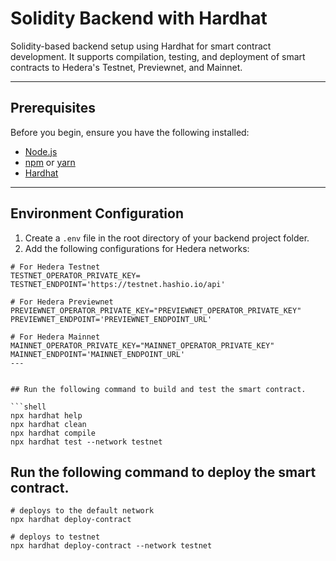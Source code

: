 # Solidity Backend with Hardhat

Solidity-based backend setup using Hardhat for smart contract development. It supports compilation, testing, and deployment of smart contracts to Hedera's Testnet, Previewnet, and Mainnet.

---

## Prerequisites

Before you begin, ensure you have the following installed:
- [Node.js](https://nodejs.org/en/)
- [npm](https://www.npmjs.com/) or [yarn](https://yarnpkg.com/)
- [Hardhat](https://hardhat.org/)

---

## Environment Configuration

1. Create a `.env` file in the root directory of your backend project folder.
2. Add the following configurations for Hedera networks:

```dotenv
# For Hedera Testnet
TESTNET_OPERATOR_PRIVATE_KEY=
TESTNET_ENDPOINT='https://testnet.hashio.io/api'

# For Hedera Previewnet
PREVIEWNET_OPERATOR_PRIVATE_KEY="PREVIEWNET_OPERATOR_PRIVATE_KEY"
PREVIEWNET_ENDPOINT='PREVIEWNET_ENDPOINT_URL'

# For Hedera Mainnet
MAINNET_OPERATOR_PRIVATE_KEY="MAINNET_OPERATOR_PRIVATE_KEY"
MAINNET_ENDPOINT='MAINNET_ENDPOINT_URL'
---


## Run the following command to build and test the smart contract.

```shell
npx hardhat help
npx hardhat clean
npx hardhat compile
npx hardhat test --network testnet
```

## Run the following command to deploy the smart contract. 
```shell
# deploys to the default network
npx hardhat deploy-contract

# deploys to testnet
npx hardhat deploy-contract --network testnet
```





